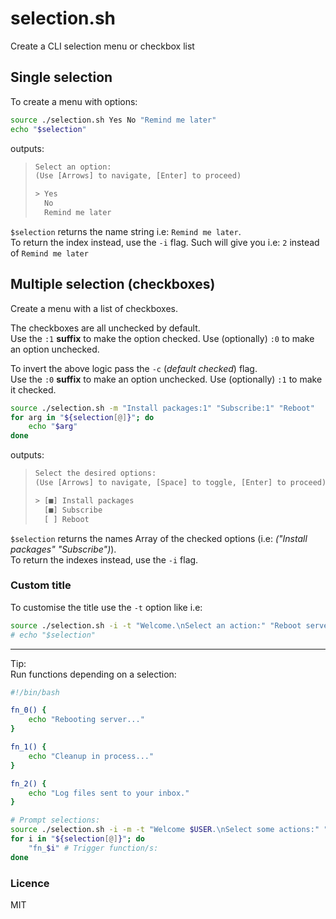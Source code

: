 # selection.sh

Create a CLI selection menu or checkbox list



## Single selection

To create a menu with options:

```sh
source ./selection.sh Yes No "Remind me later"
echo "$selection"
```

outputs:

> ```txt
> Select an option:
> (Use [Arrows] to navigate, [Enter] to proceed)
> 
> > Yes
>   No
>   Remind me later
> ```

`$selection` returns the name string i.e: `Remind me later`.  
To return the index instead, use the `-i` flag. Such will give you i.e: `2` instead of `Remind me later`

## Multiple selection (checkboxes)

Create a menu with a list of checkboxes.  

The checkboxes are all unchecked by default.  
Use the `:1` **suffix** to make the option checked. Use (optionally) `:0` to make an option unchecked.  

To invert the above logic pass the `-c` (*default checked*) flag.  
Use the `:0` **suffix** to make an option unchecked. Use (optionally) `:1` to make it checked.  

```sh
source ./selection.sh -m "Install packages:1" "Subscribe:1" "Reboot"
for arg in "${selection[@]}"; do
    echo "$arg"
done
```

outputs:

> ```txt
> Select the desired options:
> (Use [Arrows] to navigate, [Space] to toggle, [Enter] to proceed)
> 
> > [■] Install packages
>   [■] Subscribe
>   [ ] Reboot
> ```

`$selection` returns the names Array of the checked options (i.e: *("Install packages" "Subscribe")*).  
To return the indexes instead, use the `-i` flag.

### Custom title

To customise the title use the `-t` option like i.e:

```sh
source ./selection.sh -i -t "Welcome.\nSelect an action:" "Reboot server" "Cleanup" "Review logs"
# echo "$selection"
```

___

Tip:  
Run functions depending on a selection:  

```sh
#!/bin/bash

fn_0() {
    echo "Rebooting server..."
}

fn_1() {
    echo "Cleanup in process..."
}

fn_2() {
    echo "Log files sent to your inbox."
}

# Prompt selections:
source ./selection.sh -i -m -t "Welcome $USER.\nSelect some actions:" "Reboot server" Cleanup "Review logs"
for i in "${selection[@]}"; do
    "fn_$i" # Trigger function/s:
done
```

### Licence

MIT

